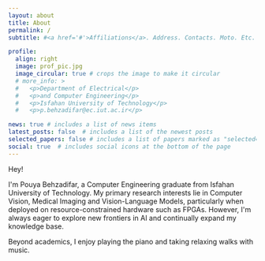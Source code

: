 ```yaml
---
layout: about
title: About
permalink: /
subtitle: #<a href='#'>Affiliations</a>. Address. Contacts. Moto. Etc.

profile:
  align: right
  image: prof_pic.jpg
  image_circular: true # crops the image to make it circular
  # more_info: >
  #   <p>Department of Electrical</p>
  #   <p>and Computer Engineering</p>
  #   <p>Isfahan University of Technology</p> 
  #   <p>p.behzadifar@ec.iut.ac.ir</p>

news: true # includes a list of news items
latest_posts: false  # includes a list of the newest posts
selected_papers: false # includes a list of papers marked as "selected={true}"
social: true  # includes social icons at the bottom of the page
---
```



Hey!

I'm Pouya Behzadifar, a Computer Engineering graduate from Isfahan University of Technology. My primary research interests lie in Computer Vision, Medical Imaging and Vision-Language Models, particularly when deployed on resource-constrained hardware such as FPGAs. However, I'm always eager to explore new frontiers in AI and continually expand my knowledge base.


Beyond academics, I enjoy playing the piano and taking relaxing walks with music.

